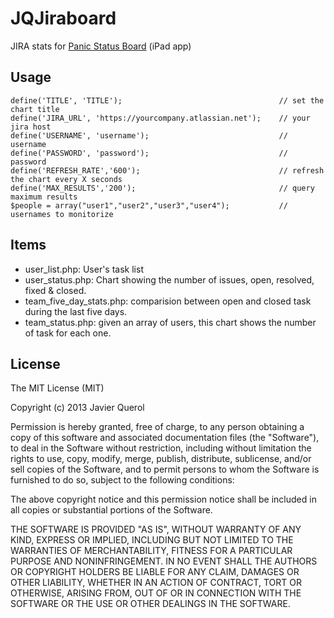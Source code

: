 # JQJiraboard

JIRA stats for [Panic Status Board](http://www.panic.com/statusboard/) (iPad app)

## Usage

```
define('TITLE', 'TITLE'); 									// set the chart title
define('JIRA_URL', 'https://yourcompany.atlassian.net'); 	// your jira host
define('USERNAME', 'username'); 							// username
define('PASSWORD', 'password'); 							// password
define('REFRESH_RATE','600'); 								// refresh the chart every X seconds
define('MAX_RESULTS','200'); 								// query maximum results
$people = array("user1","user2","user3","user4");			// usernames to monitorize
```

## Items
- user_list.php: User's task list
- user_status.php: Chart showing the number of issues, open, resolved, fixed & closed.
- team_five_day_stats.php: comparision between open and closed task during the last five days.
- team_status.php: given an array of users, this chart shows the number of task for each one.

## License

The MIT License (MIT)

Copyright (c) 2013 Javier Querol

Permission is hereby granted, free of charge, to any person obtaining a copy of
this software and associated documentation files (the "Software"), to deal in
the Software without restriction, including without limitation the rights to
use, copy, modify, merge, publish, distribute, sublicense, and/or sell copies of
the Software, and to permit persons to whom the Software is furnished to do so,
subject to the following conditions:

The above copyright notice and this permission notice shall be included in all
copies or substantial portions of the Software.

THE SOFTWARE IS PROVIDED "AS IS", WITHOUT WARRANTY OF ANY KIND, EXPRESS OR
IMPLIED, INCLUDING BUT NOT LIMITED TO THE WARRANTIES OF MERCHANTABILITY, FITNESS
FOR A PARTICULAR PURPOSE AND NONINFRINGEMENT. IN NO EVENT SHALL THE AUTHORS OR
COPYRIGHT HOLDERS BE LIABLE FOR ANY CLAIM, DAMAGES OR OTHER LIABILITY, WHETHER
IN AN ACTION OF CONTRACT, TORT OR OTHERWISE, ARISING FROM, OUT OF OR IN
CONNECTION WITH THE SOFTWARE OR THE USE OR OTHER DEALINGS IN THE SOFTWARE.
